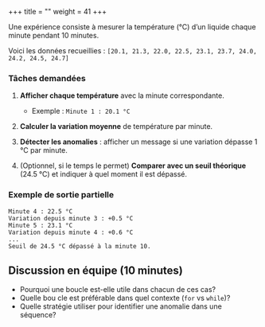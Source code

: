 +++
title = ""
weight = 41
+++



Une expérience consiste à mesurer la température (°C) d’un liquide chaque minute pendant 10 minutes.

Voici les données recueillies :
`[20.1, 21.3, 22.0, 22.5, 23.1, 23.7, 24.0, 24.2, 24.5, 24.7]`

### Tâches demandées

1. **Afficher chaque température** avec la minute correspondante.

   * Exemple : `Minute 1 : 20.1 °C`

2. **Calculer la variation moyenne** de température par minute.

3. **Détecter les anomalies** : afficher un message si une variation dépasse 1 °C par minute.

4. (Optionnel, si le temps le permet) **Comparer avec un seuil théorique** (24.5 °C) et indiquer à quel moment il est dépassé.

### Exemple de sortie partielle

```
Minute 4 : 22.5 °C
Variation depuis minute 3 : +0.5 °C
Minute 5 : 23.1 °C
Variation depuis minute 4 : +0.6 °C
...
Seuil de 24.5 °C dépassé à la minute 10.
```

## Discussion en équipe (10 minutes)

* Pourquoi une boucle est-elle utile dans chacun de ces cas?
* Quelle bou
cle est préférable dans quel contexte (`for` vs `while`)?
* Quelle stratégie utiliser pour identifier une anomalie dans une séquence?